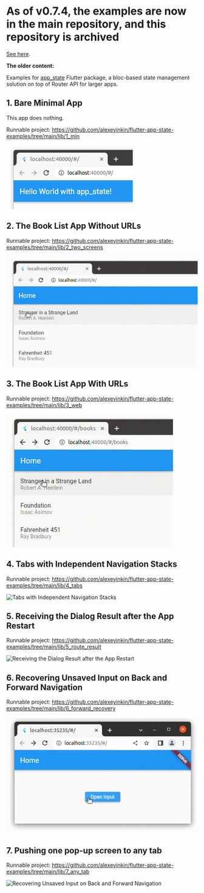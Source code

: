 # As of v0.7.4, the examples are now in the main repository, and this repository is archived

[See here](https://github.com/alexeyinkin/flutter-app-state/tree/main/app_state/example).

**The older content:**

Examples for [app_state](https://pub.dev/packages/app_state) Flutter package,
a bloc-based state management solution on top of Router API for larger apps.

## 1. Bare Minimal App

This app does nothing.

Runnable project: https://github.com/alexeyinkin/flutter-app-state-examples/tree/main/lib/1_min

![Bare Minimal App](https://raw.githubusercontent.com/alexeyinkin/flutter-app-state/main/img/minimal.png)



## 2. The Book List App Without URLs

Runnable project: https://github.com/alexeyinkin/flutter-app-state-examples/tree/main/lib/2_two_screens

![Book List No URLs](https://raw.githubusercontent.com/alexeyinkin/flutter-app-state/main/img/book-list-no-urls.gif)



## 3. The Book List App With URLs

Runnable project: https://github.com/alexeyinkin/flutter-app-state-examples/tree/main/lib/3_web

![Book List With URLs](https://raw.githubusercontent.com/alexeyinkin/flutter-app-state/main/img/book-list-urls.gif)



## 4. Tabs with Independent Navigation Stacks

Runnable project: https://github.com/alexeyinkin/flutter-app-state-examples/tree/main/lib/4_tabs

![Tabs with Independent Navigation Stacks](https://raw.githubusercontent.com/alexeyinkin/flutter-app-state/main/img/multiple-stacks.gif)



## 5. Receiving the Dialog Result after the App Restart

Runnable project: https://github.com/alexeyinkin/flutter-app-state-examples/tree/main/lib/5_route_result

![Receiving the Dialog Result after the App Restart](https://raw.githubusercontent.com/alexeyinkin/flutter-app-state/main/img/result-surviving-restart.gif)



## 6. Recovering Unsaved Input on Back and Forward Navigation

Runnable project: https://github.com/alexeyinkin/flutter-app-state-examples/tree/main/lib/6_forward_recovery

![Recovering Unsaved Input on Back and Forward Navigation](https://raw.githubusercontent.com/alexeyinkin/flutter-app-state/main/img/recovering-unsaved-input.gif)


## 7. Pushing one pop-up screen to any tab

Runnable project: https://github.com/alexeyinkin/flutter-app-state-examples/tree/main/lib/7_any_tab

![Recovering Unsaved Input on Back and Forward Navigation](https://raw.githubusercontent.com/alexeyinkin/flutter-app-state/main/img/any-tab-anywhere.gif)
